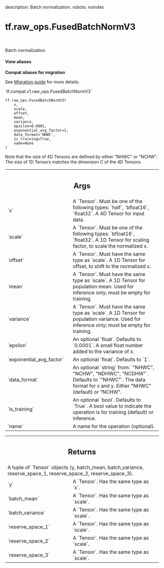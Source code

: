 description: Batch normalization.
robots: noindex

# tf.raw_ops.FusedBatchNormV3

<!-- Insert buttons and diff -->

<table class="tfo-notebook-buttons tfo-api nocontent" align="left">

</table>



Batch normalization.


<section class="expandable">
  <h4 class="showalways">View aliases</h4>
  <p>
<b>Compat aliases for migration</b>
<p>See
<a href="https://www.tensorflow.org/guide/migrate">Migration guide</a> for
more details.</p>
<p>`tf.compat.v1.raw_ops.FusedBatchNormV3`</p>
</p>
</section>

<pre class="devsite-click-to-copy prettyprint lang-py tfo-signature-link">
<code>tf.raw_ops.FusedBatchNormV3(
    x,
    scale,
    offset,
    mean,
    variance,
    epsilon=0.0001,
    exponential_avg_factor=1,
    data_format=&#x27;NHWC&#x27;,
    is_training=True,
    name=None
)
</code></pre>



<!-- Placeholder for "Used in" -->

Note that the size of 4D Tensors are defined by either "NHWC" or "NCHW".
The size of 1D Tensors matches the dimension C of the 4D Tensors.

<!-- Tabular view -->
 <table class="responsive fixed orange">
<colgroup><col width="214px"><col></colgroup>
<tr><th colspan="2"><h2 class="add-link">Args</h2></th></tr>

<tr>
<td>
`x`<a id="x"></a>
</td>
<td>
A `Tensor`. Must be one of the following types: `half`, `bfloat16`, `float32`.
A 4D Tensor for input data.
</td>
</tr><tr>
<td>
`scale`<a id="scale"></a>
</td>
<td>
A `Tensor`. Must be one of the following types: `bfloat16`, `float32`.
A 1D Tensor for scaling factor, to scale the normalized x.
</td>
</tr><tr>
<td>
`offset`<a id="offset"></a>
</td>
<td>
A `Tensor`. Must have the same type as `scale`.
A 1D Tensor for offset, to shift to the normalized x.
</td>
</tr><tr>
<td>
`mean`<a id="mean"></a>
</td>
<td>
A `Tensor`. Must have the same type as `scale`.
A 1D Tensor for population mean. Used for inference only;
must be empty for training.
</td>
</tr><tr>
<td>
`variance`<a id="variance"></a>
</td>
<td>
A `Tensor`. Must have the same type as `scale`.
A 1D Tensor for population variance. Used for inference only;
must be empty for training.
</td>
</tr><tr>
<td>
`epsilon`<a id="epsilon"></a>
</td>
<td>
An optional `float`. Defaults to `0.0001`.
A small float number added to the variance of x.
</td>
</tr><tr>
<td>
`exponential_avg_factor`<a id="exponential_avg_factor"></a>
</td>
<td>
An optional `float`. Defaults to `1`.
</td>
</tr><tr>
<td>
`data_format`<a id="data_format"></a>
</td>
<td>
An optional `string` from: `"NHWC", "NCHW", "NDHWC", "NCDHW"`. Defaults to `"NHWC"`.
The data format for x and y. Either "NHWC" (default) or "NCHW".
</td>
</tr><tr>
<td>
`is_training`<a id="is_training"></a>
</td>
<td>
An optional `bool`. Defaults to `True`.
A bool value to indicate the operation is for training (default)
or inference.
</td>
</tr><tr>
<td>
`name`<a id="name"></a>
</td>
<td>
A name for the operation (optional).
</td>
</tr>
</table>



<!-- Tabular view -->
 <table class="responsive fixed orange">
<colgroup><col width="214px"><col></colgroup>
<tr><th colspan="2"><h2 class="add-link">Returns</h2></th></tr>
<tr class="alt">
<td colspan="2">
A tuple of `Tensor` objects (y, batch_mean, batch_variance, reserve_space_1, reserve_space_2, reserve_space_3).
</td>
</tr>
<tr>
<td>
`y`<a id="y"></a>
</td>
<td>
A `Tensor`. Has the same type as `x`.
</td>
</tr><tr>
<td>
`batch_mean`<a id="batch_mean"></a>
</td>
<td>
A `Tensor`. Has the same type as `scale`.
</td>
</tr><tr>
<td>
`batch_variance`<a id="batch_variance"></a>
</td>
<td>
A `Tensor`. Has the same type as `scale`.
</td>
</tr><tr>
<td>
`reserve_space_1`<a id="reserve_space_1"></a>
</td>
<td>
A `Tensor`. Has the same type as `scale`.
</td>
</tr><tr>
<td>
`reserve_space_2`<a id="reserve_space_2"></a>
</td>
<td>
A `Tensor`. Has the same type as `scale`.
</td>
</tr><tr>
<td>
`reserve_space_3`<a id="reserve_space_3"></a>
</td>
<td>
A `Tensor`. Has the same type as `scale`.
</td>
</tr>
</table>

